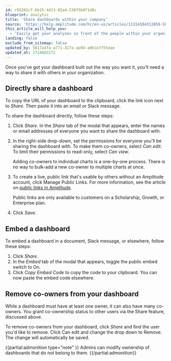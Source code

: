 ```yaml
---
id: c95282cf-bb15-4d13-82a4-530f5b8f1d8c
blueprint: analytic
title: 'Share dashboards within your company'
source: 'https://help.amplitude.com/hc/en-us/articles/11314104312859-Share-dashboards-within-your-company'
this_article_will_help_you:
  - 'Easily get your analyses in front of the people within your organization who need to see them'
landing: false
exclude_from_sitemap: false
updated_by: 5817a4fa-a771-417a-aa94-a0b1e7f55eae
updated_at: 1724883172
---
```

Once you've got your dashboard built out the way you want it, you'll need a way to share it with others in your organization.

## Directly share a dashboard

To copy the URL of your dashboard to the clipboard, click the link icon next to *Share*. Then paste it into an email or Slack message.

To share the dashboard directly, follow these steps:

1. Click *Share*. In the *Share* tab of the modal that appears, enter the names or email addresses of everyone you want to share the dashboard with.
2. In the right-side drop-down, set the permissions for everyone you'll be sharing the dashboard with. To make them co-owners, select *Can edit*. To limit their permissions to read-only, select *Can view*.
      
	Adding co-owners to individual charts is a one-by-one process. There is no way to bulk-add a new co-owner to multiple charts at once.
    
3. To create a live, public link that's usable by others without an Amplitude account, click Manage Public Links. For more information, see the article on [public links in Amplitude](/docs/analytics/share-external).

	Public links are only available to customers on a Scholarship, Growth, or Enterprise plan.
    
6. Click _Save_.

## Embed a dashboard

To embed a dashboard in a document, Slack message, or elsewhere, follow these steps:

1. Click *Share*.
2. In the *Embed* tab of the modal that appears, toggle the public embed switch to On.
3. Click *Copy Embed Code* to copy the code to your clipboard. You can now paste the embed code elsewhere.

## Remove co-owners from your dashboard

While a dashboard must have at least one owner, it can also have many co-owners. You grant co-ownership status to other users via the Share feature, discussed above.

To remove co-owners from your dashboard, click _Share_ and find the user you'd like to remove. Click Can edit and change the drop down to Remove. The change will automatically be saved.

{{partial:admonition type="note" }}
Admins can modify ownership of dashboards that do not belong to them.
{{/partial:admonition}}